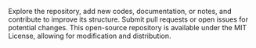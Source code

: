 Explore the repository, add new codes, documentation, or notes, and contribute to improve its structure. Submit pull requests or open issues for potential changes. This open-source repository is available under the MIT License, allowing for modification and distribution.
